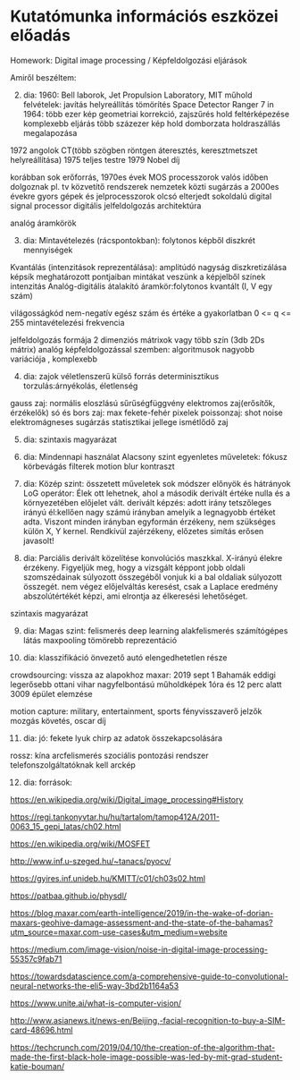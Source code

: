 # Kutatómunka információs eszközei előadás
Homework:
Digital image processing / Képfeldolgozási eljárások

Amiről beszéltem:





2. dia:
1960: Bell laborok, Jet Propulsion Laboratory, MIT műhold felvételek: javítás helyreállítás tömörítés
Space Detector Ranger 7 in 1964: több ezer kép geometriai korrekció, zajszűrés hold feltérképezése
komplexebb eljárás több százezer kép hold domborzata holdraszállás megalapozása

1972 angolok CT(több szögben röntgen áteresztés, keresztmetszet helyreállítása)
1975 teljes testre
1979 Nobel díj

korábban sok erőforrás, 1970es évek MOS processzorok valós időben dolgoznak pl. tv közvetítő rendszerek nemzetek közti sugárzás a 2000es évekre gyors gépek és jelprocesszorok olcsó elterjedt sokoldalú
digital signal processor digitális jelfeldolgozás architektúra

analóg áramkörök




3. dia:
Mintavételezés (rácspontokban): folytonos képből diszkrét mennyiségek 

Kvantálás (intenzitások reprezentálása): amplitúdó nagyság diszkretizálása 
képsík meghatározott pontjaiban mintákat veszünk a képjelből színek intenzitás
Analóg-digitális átalakító áramkör:folytonos kvantált (I, V egy szám)

világosságkód nem-negatív egész szám és értéke a gyakorlatban 0 <= q <= 255
mintavételezési frekvencia

jelfeldolgozás formája 2 dimenziós mátrixok vagy több szín (3db 2Ds mátrix)
analóg képfeldolgozással szemben: algoritmusok nagyobb variációja , komplexebb





4. dia:
zajok véletlenszerű külső forrás
determinisztikus torzulás:árnyékolás, életlenség

gauss zaj: normális eloszlású sűrűségfüggvény
elektromos zaj(erősítők, érzékelők)
só és bors zaj: max fekete-fehér pixelek
poissonzaj: shot noise
elektromágneses sugárzás statisztikai jellege
ismétlődő zaj




5. dia:
szintaxis magyarázat





6. dia:
Mindennapi használat
Alacsony szint egyenletes műveletek:
fókusz
körbevágás
filterek
motion blur
kontraszt





7. dia:
Közép szint: összetett műveletek
sok módszer előnyök és hátrányok
LoG operátor:
Élek ott lehetnek, ahol a második derivált értéke nulla és a környezetében előjelet vált.
derivált képzés: adott irány  tetszőleges irányú él:kellően nagy számú irányban amelyik a legnagyobb értéket adta.
Viszont minden irányban egyformán érzékeny, nem szükséges külön X, Y kernel.
Rendkívül zajérzékeny, előzetes simítás erősen javasolt!





8. dia:
Parciális derivált közelítése konvolúciós maszkkal. X-irányú élekre érzékeny. Figyeljük meg, hogy a vizsgált képpont jobb oldali szomszédainak súlyozott összegéből vonjuk ki a bal oldaliak súlyozott összegét.
nem végez előjelváltás keresést, csak a Laplace eredmény abszolútértékét képzi, ami elrontja az élkeresési lehetőséget.

szintaxis magyarázat





9. dia:
Magas szint: felismerés
deep learning
alakfelismerés
számítógépes látás
maxpooling tömörebb reprezentáció





10. dia:
klasszifikáció
önvezető autó elengedhetetlen része

crowdsourcing: vissza az alapokhoz
maxar: 2019 sept 1 Bahamák
eddigi legerősebb ottani vihar
nagyfelbontású műholdképek 
1óra és 12 perc alatt 3009 épület elemzése

motion capture:  military, entertainment, sports
fényvisszaverő jelzők
mozgás követés, oscar díj





11. dia:
jó:
fekete lyuk
chirp az adatok összekapcsolására

rossz:
kína arcfelismerés
szociális pontozási rendszer
telefonszolgáltatóknak kell arckép 





12. dia:
források:

https://en.wikipedia.org/wiki/Digital_image_processing#History

https://regi.tankonyvtar.hu/hu/tartalom/tamop412A/2011-0063_15_gepi_latas/ch02.html

https://en.wikipedia.org/wiki/MOSFET

http://www.inf.u-szeged.hu/~tanacs/pyocv/

https://gyires.inf.unideb.hu/KMITT/c01/ch03s02.html

https://patbaa.github.io/physdl/

https://blog.maxar.com/earth-intelligence/2019/in-the-wake-of-dorian-maxars-geohive-damage-assessment-and-the-state-of-the-bahamas?utm_source=maxar.com-use-cases&utm_medium=website

https://medium.com/image-vision/noise-in-digital-image-processing-55357c9fab71

https://towardsdatascience.com/a-comprehensive-guide-to-convolutional-neural-networks-the-eli5-way-3bd2b1164a53

https://www.unite.ai/what-is-computer-vision/

http://www.asianews.it/news-en/Beijing,-facial-recognition-to-buy-a-SIM-card-48696.html

https://techcrunch.com/2019/04/10/the-creation-of-the-algorithm-that-made-the-first-black-hole-image-possible-was-led-by-mit-grad-student-katie-bouman/
